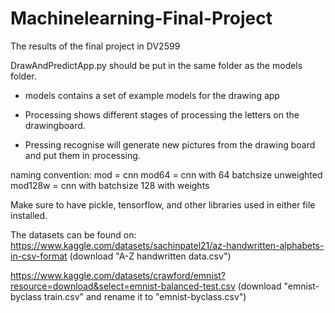 # Machinelearning-Final-Project
The results of the final project in DV2599

DrawAndPredictApp.py should be put in the same folder as the models folder.

- models contains a set of example models for the drawing app

* Processing shows different stages of processing the letters on the drawingboard. 

* Pressing recognise will generate new pictures from the drawing board and put them in processing.


naming convention: 
mod = cnn
mod64 = cnn with 64 batchsize unweighted
mod128w = cnn with batchsize 128 with weights



Make sure to have pickle, tensorflow, and other libraries used in either file installed. 

The datasets can be found on:
https://www.kaggle.com/datasets/sachinpatel21/az-handwritten-alphabets-in-csv-format (download "A-Z handwritten data.csv")

https://www.kaggle.com/datasets/crawford/emnist?resource=download&select=emnist-balanced-test.csv (download "emnist-byclass train.csv" and rename it to "emnist-byclass.csv")
